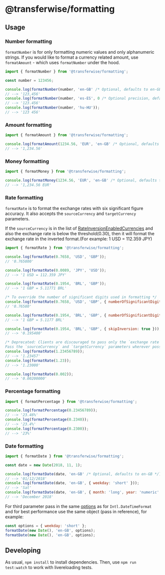 # @transferwise/formatting

## Usage

### Number formatting

`formatNumber` is for only formatting numeric values and only alphanumeric strings. If you would like to format a currency related amount, use `formatAmount` - which uses `formatNumber` under the hood.

```javascript
import { formatNumber } from '@transferwise/formatting';

const number = 123456;

console.log(formatNumber(number, 'en-GB' /* Optional, defaults to en-GB */));
// --> '123,456'
console.log(formatNumber(number, 'es-ES', 0 /* Optional precision, defaults to 0 */));
// --> '123.456'
console.log(formatNumber(number, 'hu-HU'));
// --> '123 456'
```

### Amount formatting

```javascript
import { formatAmount } from '@transferwise/formatting';

console.log(formatAmount(1234.56, 'EUR', 'en-GB' /* Optional, defaults to en-GB */));
// --> '1,234.56'
```

### Money formatting

```javascript
import { formatMoney } from '@transferwise/formatting';

console.log(formatMoney(1234.56, 'EUR', 'en-GB' /* Optional, defaults to en-GB */));
// --> '1,234.56 EUR'
```

### Rate formatting

`formatRate` is to format the exchange rates with six significant figure accuracy. It also accepts the  `sourceCurrency` and `targetCurrency` parameters.

If the `sourceCurrency` is in the list of [RateInversionEnabledCurrencies](src/rate/rateInversionEnabledCurrencies.json) and also the exchange rate is below the threshold(0.30), then it will format the exchange rate in the inverted format.(For example: 1 USD = 112.359 JPY)

```javascript
import { formatRate } from '@transferwise/formatting';

console.log(formatRate(0.7658, 'USD', 'GBP'));
// '0.765800'

console.log(formatRate(0.0089, 'JPY', 'USD'));
// --> '1 USD = 112.359 JPY'

console.log(formatRate(0.1954, 'BRL', 'GBP'));
// --> '1 GBP = 5.11771 BRL'

/* To override the number of significant digits used in formatting */
console.log(formatRate(0.7658, 'USD', 'GBP', { numberOfSignificantDigits: 5 }));
// '0.76580'

console.log(formatRate(0.1954, 'BRL', 'GBP', { numberOfSignificantDigits: 5 }));
// --> '1 GBP = 5.1177 BRL'

console.log(formatRate(0.1954, 'BRL', 'GBP', { skipInversion: true }));
// --> '0.195400'

/* Deprecated: Clients are discouraged to pass only the `exchange rate`.
Pass the `sourceCurrency` and `targetCurrency` parameters wherever possible. */
console.log(formatRate(1.23456789));
// --> '1.23457'
console.log(formatRate(1.23));
// --> '1.23000'

console.log(formatRate(0.002));
// --> '0.00200000'
```

### Percentage formatting

```javascript
import { formatPercentage } from '@transferwise/formatting';

console.log(formatPercentage(0.23456789));
// --> '23.46%'
console.log(formatPercentage(0.2340));
// --> '23.4%'
console.log(formatPercentage(0.2300));
// --> '23%'
```

### Date formatting

```javascript
import { formatDate } from '@transferwise/formatting';

const date = new Date(2018, 11, 1);

console.log(formatDate(date, 'en-GB' /* Optional, defaults to en-GB */));
// --> '01/12/2018'
console.log(formatDate(date, 'en-GB', { weekday: 'short' }));
// --> 'Sat'
console.log(formatDate(date, 'en-GB', { month: 'long', year: 'numeric' }));
// --> 'December 2018'
```
For third parameter pass in the same [options](https://developer.mozilla.org/en-US/docs/Web/JavaScript/Reference/Global_Objects/DateTimeFormat#Parameters) as for `Intl.DateTimeFormat` and for best performance use the same object (pass in reference), for example:
```javascript
const options = { weekday: 'short' };
formatDate(new Date(), 'en-GB', options);
formatDate(new Date(), 'en-GB', options);
```

## Developing

As usual, `npm install` to install dependencies.
Then, use `npm run test:watch` to work with livereloading tests.

